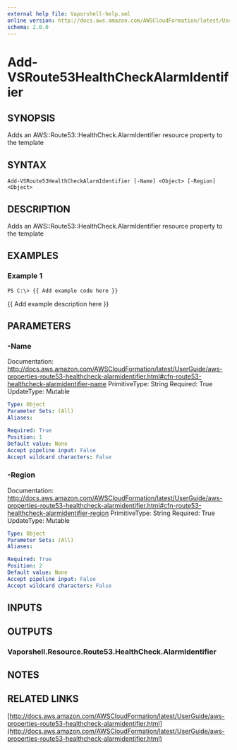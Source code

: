 ```yaml
---
external help file: Vaporshell-help.xml
online version: http://docs.aws.amazon.com/AWSCloudFormation/latest/UserGuide/aws-properties-route53-healthcheck-alarmidentifier.html
schema: 2.0.0
---
```


# Add-VSRoute53HealthCheckAlarmIdentifier

## SYNOPSIS
Adds an AWS::Route53::HealthCheck.AlarmIdentifier resource property to the template

## SYNTAX

```
Add-VSRoute53HealthCheckAlarmIdentifier [-Name] <Object> [-Region] <Object>
```

## DESCRIPTION
Adds an AWS::Route53::HealthCheck.AlarmIdentifier resource property to the template

## EXAMPLES

### Example 1
```
PS C:\> {{ Add example code here }}
```

{{ Add example description here }}

## PARAMETERS

### -Name
Documentation: http://docs.aws.amazon.com/AWSCloudFormation/latest/UserGuide/aws-properties-route53-healthcheck-alarmidentifier.html#cfn-route53-healthcheck-alarmidentifier-name
PrimitiveType: String
Required: True
UpdateType: Mutable

```yaml
Type: Object
Parameter Sets: (All)
Aliases: 

Required: True
Position: 1
Default value: None
Accept pipeline input: False
Accept wildcard characters: False
```

### -Region
Documentation: http://docs.aws.amazon.com/AWSCloudFormation/latest/UserGuide/aws-properties-route53-healthcheck-alarmidentifier.html#cfn-route53-healthcheck-alarmidentifier-region
PrimitiveType: String
Required: True
UpdateType: Mutable

```yaml
Type: Object
Parameter Sets: (All)
Aliases: 

Required: True
Position: 2
Default value: None
Accept pipeline input: False
Accept wildcard characters: False
```

## INPUTS

## OUTPUTS

### Vaporshell.Resource.Route53.HealthCheck.AlarmIdentifier

## NOTES

## RELATED LINKS

[http://docs.aws.amazon.com/AWSCloudFormation/latest/UserGuide/aws-properties-route53-healthcheck-alarmidentifier.html](http://docs.aws.amazon.com/AWSCloudFormation/latest/UserGuide/aws-properties-route53-healthcheck-alarmidentifier.html)

